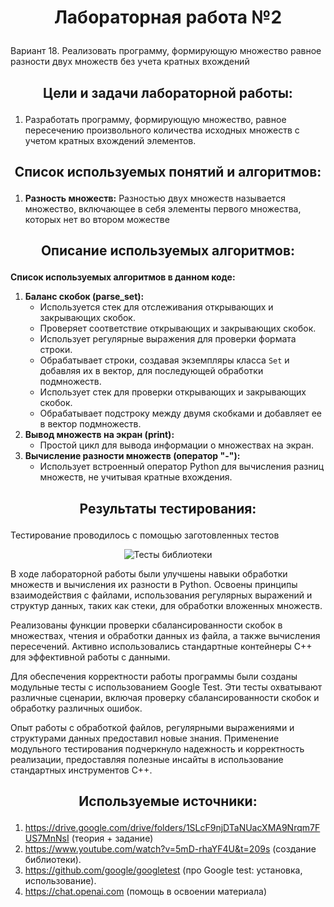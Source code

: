 
# <p align="center">Лабораторная работа №2</p>

Вариант 18. Реализовать программу, формирующую множество равное разности двух множеств без учета кратных вхождений
## <p align="center">Цели и задачи лабораторной работы:</p>
1. Разработать программу, формирующую множество, равное пересечению произвольного количества исходных множеств с учетом кратных вхождений элементов.


## <p align="center">Список используемых понятий и алгоритмов:</p>


1. **Разность множеств:**
Разностью двух множеств называется множество, включающее в себя элементы первого множества, которых нет во втором можестве



## <p align="center">Описание используемых алгоритмов:</p>
**Список используемых алгоритмов в данном коде:**

1. **Баланс скобок (parse_set):**
   - Используется стек для отслеживания открывающих и закрывающих скобок.
   - Проверяет соответствие открывающих и закрывающих скобок.
   - Использует регулярные выражения для проверки формата строки.
   - Обрабатывает строки, создавая экземпляры класса `Set` и добавляя их в вектор, для последующей обработки подмножеств.
    - Использует стек для проверки открывающих и закрывающих скобок.
   - Обрабатывает подстроку между двумя скобками и добавляет ее в вектор подмножеств.
2. **Вывод множеств на экран (print):**
   - Простой цикл для вывода информации о множествах на экран.
3. **Вычисление разности множеств (оператор "-"):**
   - Использует встроенный оператор Python для вычисления разниц множеств, не учитывая кратные вхождения.



## <p align="center">Результаты тестирования:</p>
Тестирование проводилось с помощью заготовленных тестов

<p align="center">
  <img src="" alt="Тесты библиотеки">
</p>



В ходе лабораторной работы были улучшены навыки обработки множеств и вычисления их разности в Python. Освоены принципы взаимодействия с файлами, использования регулярных выражений и структур данных, таких как стеки, для обработки вложенных множеств.

Реализованы функции проверки сбалансированности скобок в множествах, чтения и обработки данных из файла, а также вычисления пересечений. Активно использовались стандартные контейнеры C++ для эффективной работы с данными.

Для обеспечения корректности работы программы были созданы модульные тесты с использованием Google Test. Эти тесты охватывают различные сценарии, включая проверку сбалансированности скобок и обработку различных ошибок.

Опыт работы с обработкой файлов, регулярными выражениями и структурами данных предоставил новые знания. Применение модульного тестирования подчеркнуло надежность и корректность реализации, предоставляя полезные инсайты в использование стандартных инструментов C++.

## <p align="center">Используемые источники:</p>
1. https://drive.google.com/drive/folders/1SLcF9njDTaNUacXMA9Nrqm7FUS7MnNsI (теория + задание)
2. https://www.youtube.com/watch?v=5mD-rhaYF4U&t=209s (создание библиотеки).
3. https://github.com/google/googletest (про Google test: установка, использование).
4. https://chat.openai.com (помощь в освоении материала)
